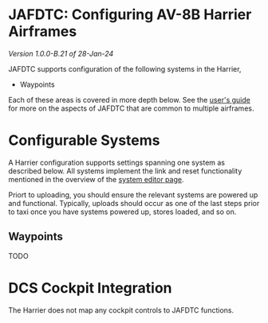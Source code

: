 # JAFDTC: Configuring AV-8B Harrier Airframes

*Version 1.0.0-B.21 of 28-Jan-24*

JAFDTC supports configuration of the following systems in the Harrier,

* Waypoints

Each of these areas is covered in more depth below. See the
[user's guide](https://github.com/51st-Vfw/JAFDTC/tree/master/doc)
for more on the aspects of JAFDTC that are common to multiple airframes.

# Configurable Systems

A Harrier configuration supports settings spanning one system as described below. All systems
implement the link and reset functionality mentioned in the overview of the
[system editor page](https://github.com/51st-Vfw/JAFDTC/tree/master/doc/README.md#system-editor-page).

Priort to uploading, you should ensure the relevant systems are powered up and functional.
Typically, uploads should occur as one of the last steps prior to taxi once you have systems
powered up, stores loaded, and so on.

## Waypoints

TODO

# DCS Cockpit Integration

The Harrier does not map any cockpit controls to JAFDTC functions.